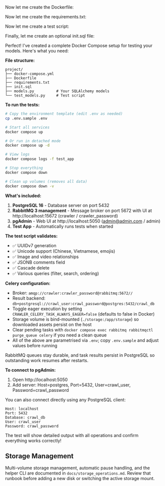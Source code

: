 Now let me create the Dockerfile:

Now let me create the requirements.txt:

Now let me create a test script:

Finally, let me create an optional init.sql file:

Perfect! I've created a complete Docker Compose setup for testing your models. Here's what you need:

**File structure:**
```
project/
├── docker-compose.yml
├── Dockerfile
├── requirements.txt
├── init.sql
├── models.py          # Your SQLAlchemy models
└── test_models.py     # Test script
```

**To run the tests:**

```bash
# Copy the environment template (edit .env as needed)
cp .env.sample .env

# Start all services
docker compose up

# Or run in detached mode
docker compose up -d

# View logs
docker compose logs -f test_app

# Stop everything
docker compose down

# Clean up volumes (removes all data)
docker compose down -v
```

**What's included:**

1. **PostgreSQL 16** - Database server on port 5432
2. **RabbitMQ 3 management** - Message broker on port 5672 with UI at http://localhost:15672 (crawler / crawler_password)
3. **pgAdmin** - Web UI at http://localhost:5050 (admin@admin.com / admin)
4. **Test App** - Automatically runs tests when started

**The test script validates:**
- ✅ UUIDv7 generation
- ✅ Unicode support (Chinese, Vietnamese, emojis)
- ✅ Image and video relationships
- ✅ JSONB comments field
- ✅ Cascade delete
- ✅ Various queries (filter, search, ordering)

**Celery configuration:**
- Broker: `amqp://crawler:crawler_password@rabbitmq:5672//`
- Result backend: `db+postgresql://crawl_user:crawl_password@postgres:5432/crawl_db`
- Toggle eager execution by setting `CRAWLER_CELERY_TASK_ALWAYS_EAGER=false` (defaults to false in Docker)
- Storage volume is bind-mounted (`./storage:/app/storage`) so downloaded assets persist on the host
- Clear pending tasks with `docker compose exec rabbitmq rabbitmqctl purge_queue celery` if you need a clean queue
- All of the above are parametrised via `.env`; copy `.env.sample` and adjust values before running

RabbitMQ queues stay durable, and task results persist in PostgreSQL so outstanding work resumes after restarts.

**To connect to pgAdmin:**
1. Open http://localhost:5050
2. Add server: Host=postgres, Port=5432, User=crawl_user, Password=crawl_password

You can also connect directly using any PostgreSQL client:
```
Host: localhost
Port: 5432
Database: crawl_db
User: crawl_user
Password: crawl_password
```

The test will show detailed output with all operations and confirm everything works correctly!

## Storage Management

Multi-volume storage management, automatic pause handling, and the helper CLI are
documented in `docs/storage_operations.md`. Review that runbook before adding a
new disk or switching the active storage mount.
